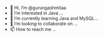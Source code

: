 - 👋 Hi, I’m @gurungashmitaa
- 👀 I’m interested in Java ...
- 🌱 I’m currently learning Java and MySQL...
- 💞️ I’m looking to collaborate on ...
- 📫 How to reach me ...

<!---
gurungashmitaa/gurungashmitaa is a ✨ special ✨ repository because its `README.md` (this file) appears on your GitHub profile.
You can click the Preview link to take a look at your changes.
--->
